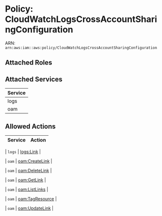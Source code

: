 # Policy: CloudWatchLogsCrossAccountSharingConfiguration

ARN: `arn:aws:iam::aws:policy/CloudWatchLogsCrossAccountSharingConfiguration`

## Attached Roles

## Attached Services

| Service |
|---------|
| logs |
| oam |

## Allowed Actions

| Service | Action |
|:-------:|--------|

| `logs` | [logs:Link](../actions.md#logs:link) |

| `oam` | [oam:CreateLink](../actions.md#oam:createlink) |

| `oam` | [oam:DeleteLink](../actions.md#oam:deletelink) |

| `oam` | [oam:GetLink](../actions.md#oam:getlink) |

| `oam` | [oam:ListLinks](../actions.md#oam:listlinks) |

| `oam` | [oam:TagResource](../actions.md#oam:tagresource) |

| `oam` | [oam:UpdateLink](../actions.md#oam:updatelink) |
